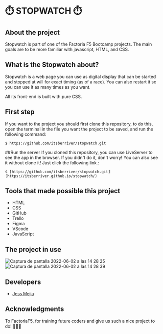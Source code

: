 # ⏱️ STOPWATCH ⏱️

## About the project
Stopwatch is part of one of the Factoria F5 Bootcamp projects. The main goals are to  be more familiar with javascript, HTML, and CSS.

## What is the Stopwatch about?
Stopwatch is a web page you can use as digital display that can be started and stopped at will for exact timing (as of a race). You can also restart it so you can use it as many times as you want.

All its front-end is built with pure CSS.

## First step
If you want to the project you should first clone this repository, to do this, open the terminal in the file you want the project to be saved, and run the following command:

`$ https://github.com/itsberriver/stopwatch.git`

##Run the server
If you cloned this repository, you can use LiveServer to see the app in the browser.
If you didn't do it, don't worry! You can also see it without clone it! Just click the following link.:

`$ [https://github.com/itsberriver/stopwatch.git](https://itsberriver.github.io/stopwatch/)`


## Tools that made possible this project
- HTML
- CSS
- GitHub
- Trello
- Figma
- VScode
- JavaScript


## The project in use

![Captura de pantalla 2022-06-02 a las 14 28 25](https://user-images.githubusercontent.com/99019637/171629294-e2c98da5-7ea9-472f-847a-db03227cc39e.png)
![Captura de pantalla 2022-06-02 a las 14 28 39](https://user-images.githubusercontent.com/99019637/171629311-4fb5371d-26d8-4313-864a-29968b0c873a.png)

## Developers
- [Jess Mejia](https://github.com/itsberriver)


## Acknowledgments
To FactoriaF5, for training future coders and give us such a nice project to do!  🧡🧡🧡
